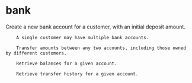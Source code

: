 # bank
Create a new bank account for a customer, with an initial deposit amount. 

        A single customer may have multiple bank accounts.
        
        Transfer amounts between any two accounts, including those owned by different customers.
        
        Retrieve balances for a given account.
        
        Retrieve transfer history for a given account.
